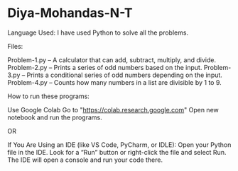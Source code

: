 # Diya-Mohandas-N-T

Language Used:
I have used Python  to solve all the problems.

Files:

Problem-1.py – A calculator that can add, subtract, multiply, and divide.
Problem-2.py – Prints a series of odd numbers based on the input.
Problem-3.py – Prints a conditional series of odd numbers depending on the input.
Problem-4.py – Counts how many numbers in a list are divisible by 1 to 9.

How to run these programs:

Use Google Colab
Go to "https://colab.research.google.com"
Open new notebook and run the programs.

OR 

If You Are Using an IDE (like VS Code, PyCharm, or IDLE):
Open your Python file in the IDE.
Look for a “Run” button or right-click the file and select Run.
The IDE will open a console and run your code there.

